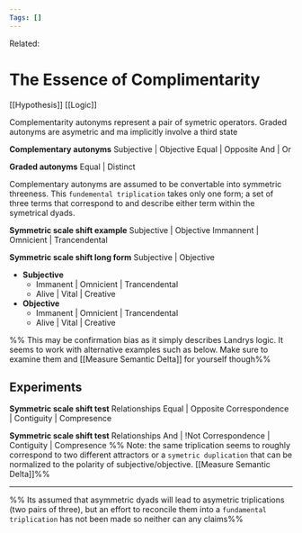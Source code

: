 ```yaml
---
Tags: []
---
```

Related: 
# The Essence of Complimentarity
[[Hypothesis]] [[Logic]]

Complementarity autonyms represent a pair of symetric operators.
Graded autonyms are asymetric and ma implicitly involve a third state

**Complementary autonyms**
Subjective | Objective 
Equal | Opposite
And | Or

**Graded autonyms**
Equal | Distinct

Complementary autonyms are assumed to be convertable into symmetric threeness. This `fundemental triplication` takes only one form; a set of three terms that correspond to and describe either term within the symetrical dyads.



**Symmetric scale shift example**
Subjective | Objective 
Immannent | Omnicient | Trancendental

**Symmetric scale shift long form**
Subjective | Objective 
- **Subjective** 
 	- Immanent | Omnicient | Trancendental 
 	- Alive | Vital | Creative
- **Objective** 
	- Immanent | Omnicient | Trancendental
	- Alive | Vital | Creative


%% This may be confirmation bias as it simply describes Landrys logic. It seems to work with alternative examples such as below. Make sure to examine them and [[Measure Semantic Delta]] for yourself though%%

## Experiments
**Symmetric scale shift test**
Relationships
Equal | Opposite 
Correspondence | Contiguity | Compresence 

**Symmetric scale shift test**
Relationships
And | !Not
Correspondence | Contiguity | Compresence
%% Note: the same triplication seems to roughly correspond to two different attractors or a `symetric duplication` that can be normalized to the polarity of subjective/objective. [[Measure Semantic Delta]]%%

----

%% Its assumed that asymmetric dyads will lead to asymetric triplications (two pairs of three), but an effort to reconcile them into a `fundamental triplication` has not been made so neither can any claims%%
